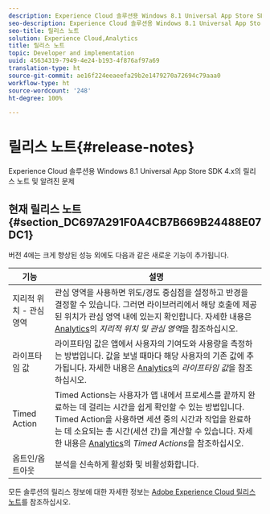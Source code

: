 ```yaml
---
description: Experience Cloud 솔루션용 Windows 8.1 Universal App Store SDK 4.x의 릴리스 노트 및 알려진 문제
seo-description: Experience Cloud 솔루션용 Windows 8.1 Universal App Store SDK 4.x의 릴리스 노트 및 알려진 문제
seo-title: 릴리스 노트
solution: Experience Cloud,Analytics
title: 릴리스 노트
topic: Developer and implementation
uuid: 45634319-7949-4e24-b193-4f876af97a69
translation-type: ht
source-git-commit: ae16f224eeaeefa29b2e1479270a72694c79aaa0
workflow-type: ht
source-wordcount: '248'
ht-degree: 100%

---
```



# 릴리스 노트{#release-notes}

Experience Cloud 솔루션용 Windows 8.1 Universal App Store SDK 4.x의 릴리스 노트 및 알려진 문제

## 현재 릴리스 노트 {#section_DC697A291F0A4CB7B669B24488E07DC1}

버전 4에는 크게 향상된 성능 외에도 다음과 같은 새로운 기능이 추가됩니다.

| 기능 | 설명 |
|--- |--- |
| 지리적 위치 - 관심 영역 | 관심 영역을 사용하면 위도/경도 중심점을 설정하고 반경을 결정할 수 있습니다. 그러면 라이브러리에서 해당 호출에 제공된 위치가 관심 영역 내에 있는지 확인합니다. 자세한 내용은 [Analytics](/help/windows-appstore/analytics/analytics.md)의 *지리적 위치 및 관심 영역*&#x200B;을 참조하십시오. |
| 라이프타임 값 | 라이프타임 값은 앱에서 사용자의 기여도와 사용량을 측정하는 방법입니다. 값을 보낼 때마다 해당 사용자의 기존 값에 추가됩니다.  자세한 내용은 [Analytics](/help/windows-appstore/analytics/analytics.md)의 *라이프타임 값*&#x200B;을 참조하십시오. |
| Timed Action | Timed Actions는 사용자가 앱 내에서 프로세스를 끝까지 완료하는 데 걸리는 시간을 쉽게 확인할 수 있는 방법입니다. Timed Action을 사용하면 세션 중의 시간과 작업을 완료하는 데 소요되는 총 시간(세션 간)을 계산할 수 있습니다. 자세한 내용은 [Analytics](/help/windows-appstore/analytics/analytics.md)의 *Timed Actions*&#x200B;을 참조하십시오. |
| 옵트인/옵트아웃 | 분석을 신속하게 활성화 및 비활성화합니다. |


모든 솔루션의 릴리스 정보에 대한 자세한 정보는 [Adobe Experience Cloud 릴리스 노트](https://docs.adobe.com/content/help/ko-KR/release-notes/experience-cloud/current.html)를 참조하십시오.
